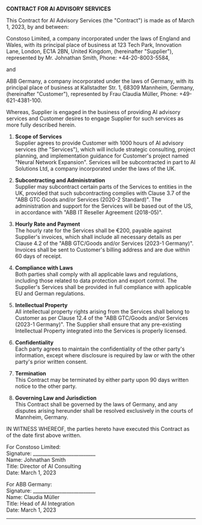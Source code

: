 **CONTRACT FOR AI ADVISORY SERVICES**  
   
This Contract for AI Advisory Services (the "Contract") is made as of March 1, 2023, by and between:  
   
Constoso Limited, a company incorporated under the laws of England and Wales, with its principal place of business at 123 Tech Park, Innovation Lane, London, EC1A 2BN, United Kingdom, (hereinafter "Supplier"), represented by Mr. Johnathan Smith, Phone: +44-20-8003-5584,  
   
and  
   
ABB Germany, a company incorporated under the laws of Germany, with its principal place of business at Kallstadter Str. 1, 68309 Mannheim, Germany, (hereinafter "Customer"), represented by Frau Claudia Müller, Phone: +49-621-4381-100.  
   
Whereas, Supplier is engaged in the business of providing AI advisory services and Customer desires to engage Supplier for such services as more fully described herein.  
   
1. **Scope of Services**  
   Supplier agrees to provide Customer with 1000 hours of AI advisory services (the "Services"), which will include strategic consulting, project planning, and implementation guidance for Customer's project named "Neural Network Expansion". Services will be subcontracted in part to AI Solutions Ltd, a company incorporated under the laws of the UK.  
   
2. **Subcontracting and Administration**  
   Supplier may subcontract certain parts of the Services to entities in the UK, provided that such subcontracting complies with Clause 3.7 of the "ABB GTC Goods and/or Services (2020-2 Standard)". The administration and support for the Services will be based out of the US, in accordance with "ABB IT Reseller Agreement (2018-05)".  
   
3. **Hourly Rate and Payment**  
   The hourly rate for the Services shall be €200, payable against Supplier's invoices, which shall include all necessary details as per Clause 4.2 of the "ABB GTC/Goods and/or Services (2023-1 Germany)". Invoices shall be sent to Customer's billing address and are due within 60 days of receipt.  
   
4. **Compliance with Laws**  
   Both parties shall comply with all applicable laws and regulations, including those related to data protection and export control. The Supplier's Services shall be provided in full compliance with applicable EU and German regulations.  
   
5. **Intellectual Property**  
   All intellectual property rights arising from the Services shall belong to Customer as per Clause 12.4 of the "ABB GTC/Goods and/or Services (2023-1 Germany)". The Supplier shall ensure that any pre-existing Intellectual Property integrated into the Services is properly licensed.  
   
6. **Confidentiality**  
   Each party agrees to maintain the confidentiality of the other party's information, except where disclosure is required by law or with the other party's prior written consent.  
   
7. **Termination**  
   This Contract may be terminated by either party upon 90 days written notice to the other party.  
   
8. **Governing Law and Jurisdiction**  
   This Contract shall be governed by the laws of Germany, and any disputes arising hereunder shall be resolved exclusively in the courts of Mannheim, Germany.  
   
IN WITNESS WHEREOF, the parties hereto have executed this Contract as of the date first above written.  
   
For Constoso Limited:    
Signature: __________________________    
Name: Johnathan Smith    
Title: Director of AI Consulting    
Date: March 1, 2023  
   
For ABB Germany:    
Signature: __________________________    
Name: Claudia Müller    
Title: Head of AI Integration    
Date: March 1, 2023  
   
---  